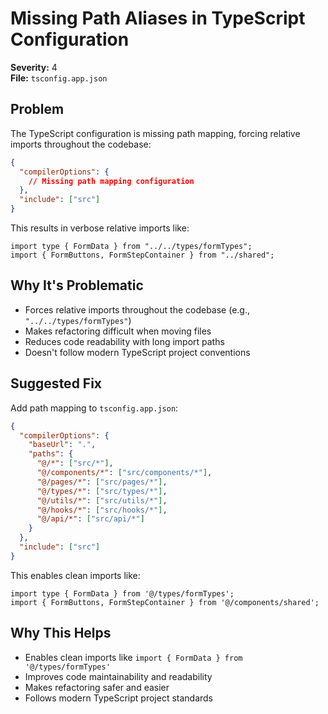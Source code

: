 # Missing Path Aliases in TypeScript Configuration

**Severity:** 4  
**File:** `tsconfig.app.json`

## Problem

The TypeScript configuration is missing path mapping, forcing relative imports throughout the codebase:

```json
{
  "compilerOptions": {
    // Missing path mapping configuration
  },
  "include": ["src"]
}
```

This results in verbose relative imports like:
```tsx
import type { FormData } from "../../types/formTypes";
import { FormButtons, FormStepContainer } from "../shared";
```

## Why It's Problematic

- Forces relative imports throughout the codebase (e.g., `"../../types/formTypes"`)
- Makes refactoring difficult when moving files
- Reduces code readability with long import paths
- Doesn't follow modern TypeScript project conventions

## Suggested Fix

Add path mapping to `tsconfig.app.json`:

```json
{
  "compilerOptions": {
    "baseUrl": ".",
    "paths": {
      "@/*": ["src/*"],
      "@/components/*": ["src/components/*"],
      "@/pages/*": ["src/pages/*"],
      "@/types/*": ["src/types/*"],
      "@/utils/*": ["src/utils/*"],
      "@/hooks/*": ["src/hooks/*"],
      "@/api/*": ["src/api/*"]
    }
  },
  "include": ["src"]
}
```

This enables clean imports like:
```tsx
import type { FormData } from '@/types/formTypes';
import { FormButtons, FormStepContainer } from '@/components/shared';
```

## Why This Helps

- Enables clean imports like `import { FormData } from '@/types/formTypes'`
- Improves code maintainability and readability
- Makes refactoring safer and easier
- Follows modern TypeScript project standards
